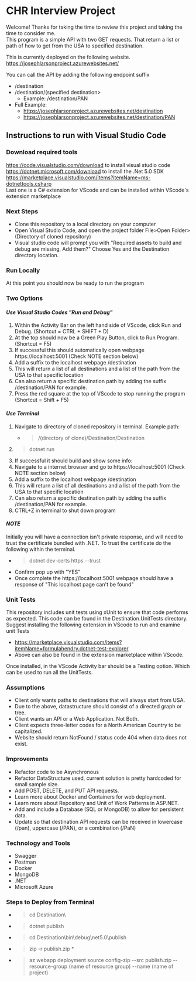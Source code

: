 # CHR Interview Project
Welcome! Thanks for taking the time to review this project and taking the time to consider me.  
This program is a simple API with two GET requests. That return a list or path of how to get from the USA to specified destination.

This is currently deployed on the following website.  
https://josephlarsonproject.azurewebsites.net/

You can call the API by adding the following endpoint suffix
* /destination
* /destination/(specified destination>
   * Example: /destination/PAN
* Full Example:
    * https://josephlarsonproject.azurewebsites.net/destination
    * https://josephlarsonproject.azurewebsites.net/destination/PAN

## Instructions to run with Visual Studio Code
### Download required tools
https://code.visualstudio.com/download to install visual studio code  
https://dotnet.microsoft.com/download to install the .Net 5.0 SDK  
https://marketplace.visualstudio.com/items?itemName=ms-dotnettools.csharp  
Last one is a C# extension for VScode and can be installed within VScode's extension marketplace  

### Next Steps
* Clone this repository to a local directory on your computer  
* Open Visual Studio Code, and open the project folder File>Open Folder>(Directory of cloned repository)
* Visual studio code will prompt you with "Required assets to build and debug are missing, Add them?" Choose Yes and the Destination directory location.

### Run Locally
At this point you should now be ready to run the program

### **Two Options**
#### *Use Visual Studio Codes "Run and Debug"*
1. Within the Activity Bar on the left hand side of VScode, click Run and Debug. (Shortcut = CTRL + SHIFT + D)
2. At the top should now be a Green Play Button, click to Run Program. (Shortcut = F5)
3. If successful this should automatically open webpage https://localhost:5001 (Check NOTE section below)
4. Add a suffix to the localhost webpage /destination 
5. This will return a list of all destinations and a list of the path from the USA to that specific location
6. Can also return a specific destination path by adding the suffix /destination/PAN for example.
7. Press the red square at the top of VScode to stop running the program (Shortcut = Shift + F5)

#### *Use Terminal*
1. Navigate to directory of cloned repository in terminal. Example path:
    * >/(directory of clone)/Destination/Destination
2. >dotnet run
3. If successful it should build and show some info:
4. Navigate to a internet browser and go to https://localhost:5001 (Check NOTE section below)
5. Add a suffix to the localhost webpage /destination 
6. This will return a list of all destinations and a list of the path from the USA to that specific location
7. Can also return a specific destination path by adding the suffix /destination/PAN for example.
8. CTRL+Z in terminal to shut down program

#### *NOTE*
Initially you will have a connection isn't private response, and will need to trust the certificate bundled with .NET. To trust the certificate do the following within the terminal.  
  * >dotnet dev-certs https --trust
  * Confirm pop up with "YES"
  * Once complete the https://localhost:5001 webpage should have a response of "This localhost page can't be found"  

### Unit Tests
This repository includes unit tests using xUnit to ensure that code performs as expected. This code can be found in the Destination.UnitTests directory.  
Suggest installing the following extension in VScode to run and examine unit Tests
  * https://marketplace.visualstudio.com/items?itemName=formulahendry.dotnet-test-explorer
  * Above can also be found in the extension marketplace within VScode.

Once installed, in the VScode Activity bar should be a Testing option. Which can be used to run all the UnitTests.

### Assumptions
* Client only wants paths to destinations that will always start from USA.
* Due to the above, datastructure should consist of a directed graph or tree.
* Client wants an API or a Web Application. Not Both.
* Client expects three-letter codes for a North American Country to be capitalized.
* Website should return NotFound / status code 404 when data does not exist.

### Improvements
* Refactor code to be Asynchronous
* Refactor DataStructure used, current solution is pretty hardcoded for small sample size.
* Add POST, DELETE, and PUT API requests.
* Learn more about Docker and Containers for web deployment.
* Learn more about Repository and Unit of Work Patterns in ASP.NET.
* Add and include a Database (SQL or MongoDB) to allow for persistent data.
* Update so that destination API requests can be received in lowercase (/pan), uppercase (/PAN), or a combination (/PaN)

### Technology and Tools
* Swagger
* Postman
* Docker
* MongoDB
* .NET
* Microsoft Azure

### Steps to Deploy from Terminal
* >cd Destination\
* >dotnet publish
* >cd Destination\bin\debug\net5.0\publish
* >zip -r publish.zip *
* >az webapp deployment source config-zip --src publish.zip --resource-group (name of resource group) --name (name of project)
